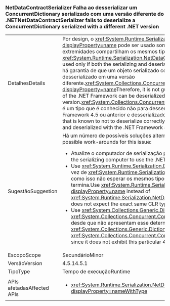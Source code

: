 ### <a name="netdatacontractserializer-fails-to-deserialize-a-concurrentdictionary-serialized-with-a-different-net-version"></a><span data-ttu-id="a0898-101">NetDataContractSerializer Falha ao desserializar um ConcurrentDictionary serializado com uma versão diferente do .NET</span><span class="sxs-lookup"><span data-stu-id="a0898-101">NetDataContractSerializer fails to deserialize a ConcurrentDictionary serialized with a different .NET version</span></span>

|   |   |
|---|---|
|<span data-ttu-id="a0898-102">Detalhes</span><span class="sxs-lookup"><span data-stu-id="a0898-102">Details</span></span>|<span data-ttu-id="a0898-103">Por design, o <xref:System.Runtime.Serialization.NetDataContractSerializer?displayProperty=name> pode ser usado somente se tanto a serialização e desserialização de extremidades compartilham os mesmos tipos CLR.</span><span class="sxs-lookup"><span data-stu-id="a0898-103">By design, the <xref:System.Runtime.Serialization.NetDataContractSerializer?displayProperty=name> can be used only if both the serializing and deserializing ends share the same CLR types.</span></span> <span data-ttu-id="a0898-104">Portanto, não há garantia de que um objeto serializado com uma versão do .NET Framework pode ser desserializado em uma versão diferente.<xref:System.Collections.Concurrent.ConcurrentDictionary%602?displayProperty=name></span><span class="sxs-lookup"><span data-stu-id="a0898-104">Therefore, it is not guaranteed that an object serialized with one version of the .NET Framework can be deserialized by a different version.<xref:System.Collections.Concurrent.ConcurrentDictionary%602?displayProperty=name></span></span> <span data-ttu-id="a0898-105">é um tipo que é conhecido não para desserializar corretamente se serializado com o .NET Framework 4.5 ou anterior e desserializado com o .NET Framework 4.5.1 ou posterior.</span><span class="sxs-lookup"><span data-stu-id="a0898-105">is a type that is known to not to deserialize correctly if serialized with the .NET Framework 4.5 or earlier and deserialized with the .NET Framework 4.5.1 or later.</span></span>|
|<span data-ttu-id="a0898-106">Sugestão</span><span class="sxs-lookup"><span data-stu-id="a0898-106">Suggestion</span></span>|<span data-ttu-id="a0898-107">Há um número de possíveis soluções alternativas para esse problema:</span><span class="sxs-lookup"><span data-stu-id="a0898-107">There are a number of possible work-arounds for this issue:</span></span><ul><li><span data-ttu-id="a0898-108">Atualize o computador de serialização para usar o .NET Framework 4.5.1, também.</span><span class="sxs-lookup"><span data-stu-id="a0898-108">Upgrade the serializing computer to use the .NET Framework 4.5.1, as well.</span></span></li><li><span data-ttu-id="a0898-109">Use <xref:System.Runtime.Serialization.DataContractSerializer?displayProperty=name> em vez de <xref:System.Runtime.Serialization.NetDataContractSerializer?displayProperty=name> como isso não esperar os mesmos tipos CLR exatos em serialização e desserialização termina.</span><span class="sxs-lookup"><span data-stu-id="a0898-109">Use <xref:System.Runtime.Serialization.DataContractSerializer?displayProperty=name> instead of <xref:System.Runtime.Serialization.NetDataContractSerializer?displayProperty=name> as this does not expect the exact same CLR types at both serializing and deserializing ends.</span></span></li><li><span data-ttu-id="a0898-110">Use <xref:System.Collections.Generic.Dictionary%602?displayProperty=name> em vez de <xref:System.Collections.Concurrent.ConcurrentDictionary%602?displayProperty=name> desde que não apresentam esse determinado 4.5 -&gt;quebrar 4.5.1.</span><span class="sxs-lookup"><span data-stu-id="a0898-110">Use <xref:System.Collections.Generic.Dictionary%602?displayProperty=name> instead of <xref:System.Collections.Concurrent.ConcurrentDictionary%602?displayProperty=name> since it does not exhibit this particular 4.5-&gt;4.5.1 break.</span></span></li></ul>|
|<span data-ttu-id="a0898-111">Escopo</span><span class="sxs-lookup"><span data-stu-id="a0898-111">Scope</span></span>|<span data-ttu-id="a0898-112">Secundário</span><span class="sxs-lookup"><span data-stu-id="a0898-112">Minor</span></span>|
|<span data-ttu-id="a0898-113">Versão</span><span class="sxs-lookup"><span data-stu-id="a0898-113">Version</span></span>|<span data-ttu-id="a0898-114">4.5.1</span><span class="sxs-lookup"><span data-stu-id="a0898-114">4.5.1</span></span>|
|<span data-ttu-id="a0898-115">Tipo</span><span class="sxs-lookup"><span data-stu-id="a0898-115">Type</span></span>|<span data-ttu-id="a0898-116">Tempo de execução</span><span class="sxs-lookup"><span data-stu-id="a0898-116">Runtime</span></span>|
|<span data-ttu-id="a0898-117">APIs afetadas</span><span class="sxs-lookup"><span data-stu-id="a0898-117">Affected APIs</span></span>|<ul><li><xref:System.Runtime.Serialization.NetDataContractSerializer.Deserialize(System.IO.Stream)?displayProperty=nameWithType></li></ul>|

